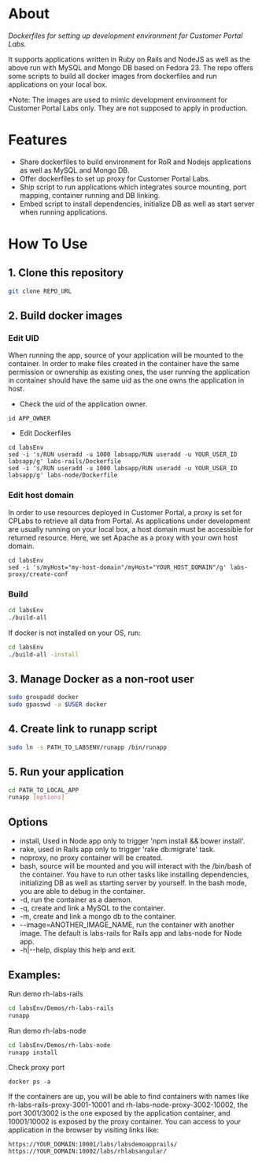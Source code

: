 # About
*Dockerfiles for setting up development environment for Customer Portal Labs.*

It supports applications written in Ruby on Rails and NodeJS as well as the above run with MySQL and Mongo DB based on Fedora 23.
The repo offers some scripts to build all docker images from dockerfiles and run applications on your local box.

*Note: The images are used to mimic development environment for Customer Portal Labs only. They are not supposed to apply in production.

# Features
- Share dockerfiles to build environment for RoR and Nodejs applications as well as MySQL and Mongo DB.
- Offer dockerfiles to set up proxy for Customer Portal Labs.
- Ship script to run applications which integrates source mounting, port mapping, container running and DB linking.
- Embed script to install dependencies, initialize DB as well as start server when running applications.


# How To Use

## 1. Clone this repository
```bash
git clone REPO_URL
```

## 2. Build docker images

### Edit UID

When running the app, source of your application will be mounted to the container. In order to make files created in the container have the same permission or ownership as existing ones, the user running the application in container should have the same uid as the one owns the application in host.

- Check the uid of the application owner.
```shell
id APP_OWNER
```

- Edit Dockerfiles
```shell
cd labsEnv
sed -i 's/RUN useradd -u 1000 labsapp/RUN useradd -u YOUR_USER_ID labsapp/g' labs-rails/Dockerfile
sed -i 's/RUN useradd -u 1000 labsapp/RUN useradd -u YOUR_USER_ID labsapp/g' labs-node/Dockerfile
```

### Edit host domain

In order to use resources deployed in Customer Portal, a proxy is set for CPLabs to retrieve all data from Portal. As applications under development are usually running on your local box, a host domain must be accessible for returned resource. Here, we set Apache as a proxy with your own host domain.
```shell
cd labsEnv
sed -i 's/myHost="my-host-domain"/myHost="YOUR_HOST_DOMAIN"/g' labs-proxy/create-conf
```

### Build

```bash
cd labsEnv
./build-all
```
If docker is not installed on your OS, run:
```bash
cd labsEnv
./build-all -install
```
## 3. Manage Docker as a non-root user
```bash
sudo groupadd docker
sudo gpasswd -a $USER docker
```

## 4. Create link to runapp script
```bash
sudo ln -s PATH_TO_LABSENV/runapp /bin/runapp
```

## 5. Run your application
```bash
cd PATH_TO_LOCAL_APP
runapp [options]
```

## Options
- install, Used in Node app only to trigger 'npm install && bower install'.
- rake, used in Rails app only to trigger 'rake db:migrate' task.
- noproxy, no proxy container will be created.
- bash, source will be mounted and you will interact with the /bin/bash of the container. You have to run other tasks like installing dependencies, initializing DB as well as starting server by yourself. In the bash mode, you are able to debug in the container.
- -d, run the container as a daemon.
- -q, create and link a MySQL to the container.
- -m, create and link a mongo db to the container.
- --image=ANOTHER_IMAGE_NAME, run the container with another image. The default is labs-rails for Rails app and labs-node for Node app.
- -h|--help, display this help and exit.

## Examples:

Run demo rh-labs-rails
```bash
cd labsEnv/Demos/rh-labs-rails
runapp
```

Run demo rh-labs-node
```bash
cd labsEnv/Demos/rh-labs-node
runapp install
```

Check proxy port
```shell
docker ps -a
```
If the containers are up, you will be able to find containers with names like rh-labs-rails-proxy-3001-10001 and rh-labs-node-proxy-3002-10002, the port 3001/3002 is the one exposed by the application container, and 10001/10002 is exposed by the proxy container. You can access to your application in the browser by visiting links like:
```doc
https://YOUR_DOMAIN:10001/labs/labsdemoapprails/
https://YOUR_DOMAIN:10002/labs/rhlabsangular/
```



